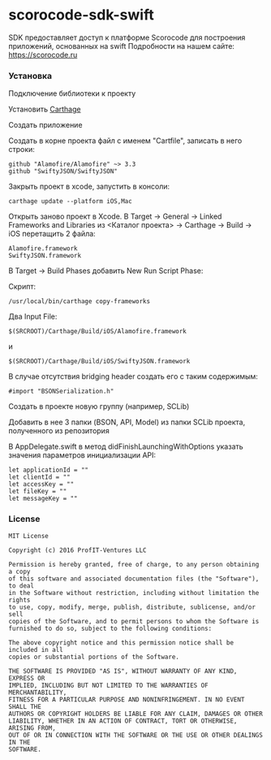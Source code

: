 # scorocode-sdk-swift
SDK предоставляет доступ к платформе Scorocode для построения приложений, основанных на swift
Подробности на нашем сайте: https://scorocode.ru

### Установка
Подключение библиотеки к проекту

Установить [Carthage](https://github.com/Carthage/Carthage)

Создать приложение

Создать в корне проекта файл с именем "Cartfile", записать в него строки:
```
github "Alamofire/Alamofire" ~> 3.3
github "SwiftyJSON/SwiftyJSON"
```
Закрыть проект в xcode, запустить в консоли:
```
carthage update --platform iOS,Mac
```
Открыть заново проект в Xcode. В Target -> General -> Linked Frameworks and Libraries из <Каталог проекта> -> Carthage -> Build -> iOS перетащить 2 файла:
```
Alamofire.framework
SwiftyJSON.framework
```

В Target -> Build Phases добавить New Run Script Phase:

Скрипт:
```
/usr/local/bin/carthage copy-frameworks
```
Два Input File:

```
$(SRCROOT)/Carthage/Build/iOS/Alamofire.framework
```
и
```
$(SRCROOT)/Carthage/Build/iOS/SwiftyJSON.framework
```

В случае отсутствия bridging header создать его с таким содержимым:

```
#import "BSONSerialization.h"
```

Создать в проекте новую группу (например, SCLib)

Добавить в нее 3 папки (BSON, API, Model) из папки SCLib проекта, полученного из репозитория

В AppDelegate.swift в метод didFinishLaunchingWithOptions указать значения параметров инициализации API:

```
let applicationId = ""
let clientId = ""
let accessKey = ""
let fileKey = ""
let messageKey = ""
```

### License
```
MIT License

Copyright (c) 2016 ProfIT-Ventures LLC

Permission is hereby granted, free of charge, to any person obtaining a copy
of this software and associated documentation files (the "Software"), to deal
in the Software without restriction, including without limitation the rights
to use, copy, modify, merge, publish, distribute, sublicense, and/or sell
copies of the Software, and to permit persons to whom the Software is
furnished to do so, subject to the following conditions:

The above copyright notice and this permission notice shall be included in all
copies or substantial portions of the Software.

THE SOFTWARE IS PROVIDED "AS IS", WITHOUT WARRANTY OF ANY KIND, EXPRESS OR
IMPLIED, INCLUDING BUT NOT LIMITED TO THE WARRANTIES OF MERCHANTABILITY,
FITNESS FOR A PARTICULAR PURPOSE AND NONINFRINGEMENT. IN NO EVENT SHALL THE
AUTHORS OR COPYRIGHT HOLDERS BE LIABLE FOR ANY CLAIM, DAMAGES OR OTHER
LIABILITY, WHETHER IN AN ACTION OF CONTRACT, TORT OR OTHERWISE, ARISING FROM,
OUT OF OR IN CONNECTION WITH THE SOFTWARE OR THE USE OR OTHER DEALINGS IN THE
SOFTWARE.
```
